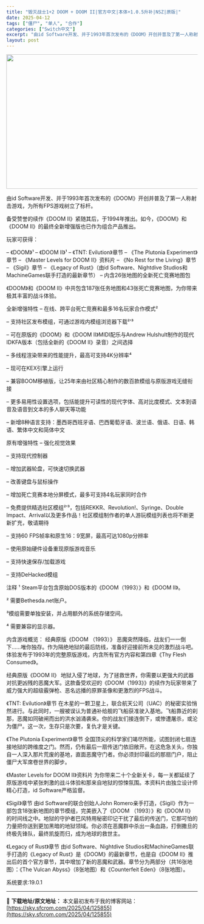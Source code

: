 ```yaml
---
title: "毁灭战士1+2 DOOM + DOOM II|官方中文|本体+1.0.5升补|NSZ|原版|"
date: 2025-04-12
tags: ["僵尸", "单人", "合作"]
categories: ["Switch中文"]
excerpt: "由id Software开发、并于1993年首次发布的《DOOM》开创并普及了第一人称射击游戏，为所有FPS游戏树立了标杆。 备受赞誉的续作《DOOM II》紧随其后，于1994年推出。如今，《DOOM》和《DOOM II》的最终全新增强版也已作为组合产品推出。 玩家可获得： – 《DOOM》¹ –&hellip;"
layout: post
---
```


<img class="aligncenter size-full wp-image-125847" src="https://sky.sfcrom.com/wp-content/uploads/2025/04/2025041202545922.webp" alt="" width="616" height="353" />

由id Software开发、并于1993年首次发布的《DOOM》开创并普及了第一人称射击游戏，为所有FPS游戏树立了标杆。

备受赞誉的续作《DOOM II》紧随其后，于1994年推出。如今，《DOOM》和《DOOM II》的最终全新增强版也已作为组合产品推出。

玩家可获得：

– 《DOOM》¹
– 《DOOM II》¹
– 《TNT: Evilution》章节
– 《The Plutonia Experiment》章节
– 《Master Levels for DOOM II》资料片
– 《No Rest for the Living》章节
– 《Sigil》章节
– 《Legacy of Rust》（由id Software、Nightdive Studios和MachineGames联手打造的最新章节）
– 内含26张地图的全新死亡竞赛地图包

《DOOM》和《DOOM II》中共包含187张任务地图和43张死亡竞赛地图，为你带来极其丰富的战斗体验。

全新增强特性
– 在线、跨平台死亡竞赛和最多16名玩家合作模式²

– 支持社区发布模组，可通过游戏内模组浏览器下载²’³

– 可在原版的《DOOM》和《DOOM II》MIDI配乐与Andrew Hulshult制作的现代IDKFA版本（包括全新的《DOOM II》录音）之间选择

– 多线程渲染带来的性能提升，最高可支持4K分辨率⁴

– 现可在KEX引擎上运行

– 兼容BOOM移植版，让25年来由社区精心制作的数百款模组与原版游戏无缝衔接

– 更多易用性设置选项，包括能提升可读性的现代字体、高对比度模式、文本到语音及语音到文本的多人聊天等功能

– 新增8种语言支持：墨西哥西班牙语、巴西葡萄牙语、波兰语、俄语、日语、韩语、繁体中文和简体中文

原有增强特性
– 强化视觉效果

– 支持现代控制器

– 增加武器轮盘，可快速切换武器

– 改善键盘与鼠标操作

– 增加死亡竞赛本地分屏模式，最多可支持4名玩家同时合作

– 免费提供精选社区模组²’³，包括REKKR、Revolution!、Syringe、Double Impact、Arrival以及更多作品！社区模组制作者的单人游玩模组列表也将不断更新扩充，敬请期待

– 支持60 FPS帧率和原生16：9宽屏，最高可达1080p分辨率

– 使用原始硬件设备重现原版游戏音乐

– 支持快速保存/加载游戏

– 支持DeHacked模组

注释
¹ Steam平台包含原始DOS版本的《DOOM（1993）》和《DOOM II》。

² 需要Bethesda.net账户。

³模组需要单独安装，并占用额外的系统存储空间。

⁴ 需要兼容的显示器。

内含游戏概览：
经典原版《DOOM （1993）》
恶魔突然降临，战友们一一倒下……唯你独存。作为隔绝地狱的最后防线，准备好迎接前所未见的激烈战斗吧。体验发布于1993年的完整原版游戏，内含所有官方内容和第四章《Thy Flesh Consumed》。

经典原版《DOOM II》
地狱入侵了地球，为了拯救世界，你需要以更强大的武器对抗更凶残的恶魔大军。这款备受欢迎的《DOOM（1993》》的续作为玩家带来了威力强大的超级霰弹枪、恶名远播的原罪圣像和更激烈的FPS战斗。

《TNT: Evilution》章节
在木星的一颗卫星上，联合航天公司（UAC）的秘密实验悄然进行。与此同时，一艘被误认为普通补给舰的飞船获准驶入基地。飞船靠近的刹那，恶魔如同破闸而出的洪水汹涌袭来。你的战友们接连倒下，或惨遭屠杀，或沦为僵尸。这一次，生存只是次要，复仇才是关键。

《The Plutonia Experiment》章节
全国顶尖的科学家们竭尽所能，试图封闭七扇连接地狱的跨维度之门。然而，仍有最后一扇传送门依旧敞开。在这危急关头，你独自一人深入那片荒废的基地，直面恶魔守门者。你必须封印最后的那扇门户，阻止僵尸大军席卷世界的脚步。

《Master Levels for DOOM II》资料片
为你带来二十个全新关卡，每一关都延续了原版游戏中紧张刺激的战斗体验和那来自地狱的惊悚氛围。本资料片由独立设计师精心打造，id Software严格监督。

《Sigil》章节
由id Software的联合创始人John Romero亲手打造，《Sigil》作为一部包含18张新地图的章节模组，完美嵌入了《DOOM （1993）》和《DOOM II》的时间线之中。地狱的守护者巴风特用秘密印记干扰了最后的传送门，它那可怕的力量把你送到更加黑暗的地狱领域。你必须在恶魔群中杀出一条血路，打倒撒旦的终极先锋队，最终凯旋而归，成为地球的救世主。

《Legacy of Rust》章节
由id Software、Nightdive Studios和MachineGames联手打造的《Legacy of Rust》是《DOOM》的最新章节，也是自《DOOM II》推出后的首个官方章节，其中增加了新的恶魔和武器。章节分为两部分（共16张地图）：《The Vulcan Abyss》（8张地图）和《Counterfeit Eden》（8张地图）。

系统要求:19.0.1

---
📖 **下载地址/原文地址：** 本文最初发布于我的博客网站：[https://sky.sfcrom.com/2025/04/125855](https://sky.sfcrom.com/2025/04/125855)
